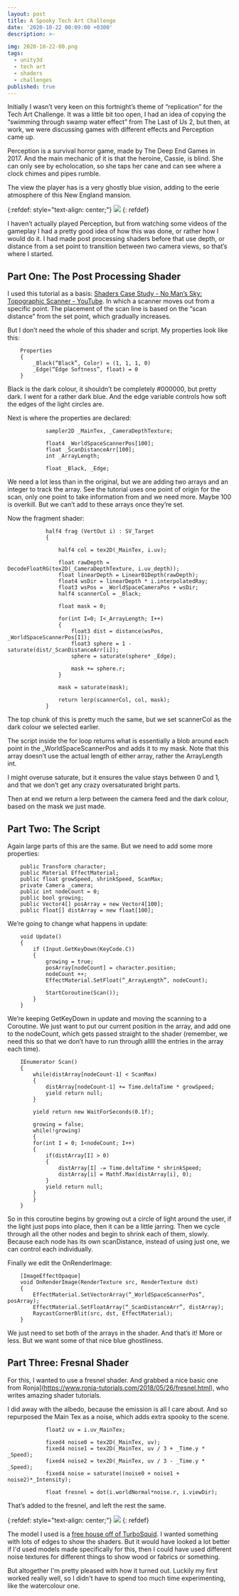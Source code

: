 ```yaml
---
layout: post
title: A Spooky Tech Art Challenge 
date: '2020-10-22 00:09:00 +0300'
description: >-

img: 2020-10-22-00.png
tags:
  - unity3d
  - tech art
  - shaders
  - challenges
published: true
---
```


Initially I wasn’t very keen on this fortnight’s theme of “replication” for the Tech Art Challenge. It was a little bit too open, I had an idea of copying the “swimming through swamp water effect” from The Last of Us 2, but then, at work, we were discussing games with different effects and Perception came up.

Perception is a survival horror game, made by The Deep End Games in 2017. And the main mechanic of it is that the heroine, Cassie, is blind. She can only see by echolocation, so she taps her cane and can see where a clock chimes and pipes rumble.

The view the player has is a very ghostly blue vision, adding to the eerie atmosphere of this New England mansion.

{:refdef: style="text-align: center;"}
![ ]({{site.baseurl}}/assets/img/2020-10-22-01.jpg)
{: refdef}

I haven’t actually played Perception, but from watching some videos of the gameplay I had a pretty good idea of how this was done, or rather how I would do it. I had made post processing shaders before that use depth, or distance from a set point to transition between two camera views, so that’s where I started.

## Part One: The Post Processing Shader

I used this tutorial as a basis: [Shaders Case Study - No Man’s Sky: Topographic Scanner - YouTube](https://www.youtube.com/watch?v=OKoNp2RqE9A). In which a scanner moves out from a specific point. The placement of the scan line is based on the “scan distance” from the set point, which gradually increases.

But I don’t need the whole of this shader and script. My properties look like this:

~~~
    Properties
    {
        _Black(“Black”, Color) = (1, 1, 1, 0)
        _Edge(“Edge Softness”, float) = 0
    }
~~~

Black is the dark colour, it shouldn’t be completely #000000, but pretty dark. I went for a rather dark blue. And the edge variable controls how soft the edges of the light circles are.

Next is where the properties are declared:
~~~
            sampler2D _MainTex, _CameraDepthTexture;

            float4 _WorldSpaceScannerPos[100];
            float _ScanDistanceArr[100];
            int _ArrayLength;

            float _Black, _Edge;
~~~

We need a lot less than in the original, but we are adding two arrays and an integer to track the array. See the tutorial uses one point of origin for the scan, only one point to take information from and we need more. Maybe 100 is overkill. But we can’t add to these arrays once they’re set.

Now the fragment shader:


~~~
            half4 frag (VertOut i) : SV_Target
            {

                half4 col = tex2D(_MainTex, i.uv);

                float rawDepth = DecodeFloatRG(tex2D(_CameraDepthTexture, i.uv_depth));
                float linearDepth = Linear01Depth(rawDepth);
                float4 wsDir = linearDepth * i.interpolatedRay;
                float3 wsPos = _WorldSpaceCameraPos + wsDir;
                half4 scannerCol = _Black;

                float mask = 0;

                for(int I=0; I<_ArrayLength; I++)
                {
                    float3 dist = distance(wsPos, _WorldSpaceScannerPos[I]);
                    float3 sphere = 1 - saturate(dist/_ScanDistanceArr[i]);
                    sphere = saturate(sphere* _Edge);

                    mask += sphere.r;
                }

                mask = saturate(mask);

                return lerp(scannerCol, col, mask);
            }

~~~

The top chunk of this is pretty much the same, but we set scannerCol as the dark colour we selected earlier. 

The script inside the for loop returns what is essentially a blob around each point in the _WorldSpaceScannerPos and adds it to my mask.  Note that this array doesn’t use the actual length of either array, rather the ArrayLength int.

I might overuse saturate, but it ensures the value stays between 0 and 1, and that we don’t get any crazy oversaturated bright parts.

Then at end we return a lerp between the camera feed and the dark colour, based on the mask we just made.

## Part Two: The Script

Again large parts of this are the same. But we need to add some more properties:

~~~
    public Transform character;
    public Material EffectMaterial;
    public float growSpeed, shrinkSpeed, ScanMax;
    private Camera _camera;
    public int nodeCount = 0;
    public bool growing;
    public Vector4[] posArray = new Vector4[100];
    public float[] distArray = new float[100];
~~~

We’re going to change what happens in update:

~~~
    void Update()
    {
        if (Input.GetKeyDown(KeyCode.C))
        {
            growing = true;
            posArray[nodeCount] = character.position;
            nodeCount ++;
            EffectMaterial.SetFloat(“_ArrayLength”, nodeCount);

            StartCoroutine(Scan());
        }
    }
~~~

We’re keeping GetKeyDown in update and moving the scanning to a Coroutine.  We just want to put our current position in the array, and add one to the nodeCount, which gets passed straight to the shader (remember, we need this so that we don’t have to run through alllll the entries in the array each time).

~~~
    IEnumerator Scan()
    {
        while(distArray[nodeCount-1] < ScanMax)
        {
            distArray[nodeCount-1] += Time.deltaTime * growSpeed;
            yield return null;
        }

        yield return new WaitForSeconds(0.1f);

        growing = false;
        while(!growing)
        {
        for(int I = 0; I<nodeCount; I++)
        {
            if(distArray[I] > 0)
            {
                distArray[I] -= Time.deltaTime * shrinkSpeed;
                distArray[i] = Mathf.Max(distArray[i], 0);
            }
            yield return null;
        }
        }
    }
~~~

So in this coroutine begins by growing out a circle of light around the user, if the light just pops into place, then it can be a little jarring. Then we cycle through all the other nodes and begin to shrink each of them, slowly. Because each node has its own scanDistance, instead of using just one, we can control each individually.

Finally we edit the OnRenderImage:

~~~
    [ImageEffectOpaque]
    void OnRenderImage(RenderTexture src, RenderTexture dst)
    {
        EffectMaterial.SetVectorArray(“_WorldSpaceScannerPos”, posArray);
        EffectMaterial.SetFloatArray(“_ScanDistanceArr”, distArray);
        RaycastCornerBlit(src, dst, EffectMaterial);
    }
~~~

We just need to set both of the arrays in the shader.  And that’s it! More or less. But we want some of that nice blue ghostliness.

## Part Three: Fresnal Shader

For this, I wanted to use a fresnel shader. And grabbed a nice basic one from Ronja](https://www.ronja-tutorials.com/2018/05/26/fresnel.html), who writes amazing shader tutorials.

I did away with the albedo, because the emission is all I care about. And so repurposed the Main Tex as a noise, which adds extra spooky to the scene.

~~~
            float2 uv = i.uv_MainTex;

            fixed4 noise0 = tex2D(_MainTex, uv);
            fixed4 noise1 = tex2D(_MainTex, uv / 3 + _Time.y * _Speed);
            fixed4 noise2 = tex2D(_MainTex, uv / 3 - _Time.y * _Speed);
            fixed4 noise = saturate((noise0 + noise1 + noise2)*_Intensity);

            float fresnel = dot(i.worldNormal*noise.r, i.viewDir);
~~~

That’s added to the fresnel, and left the rest the same.


{:refdef: style="text-align: center;"}
![ ]({{site.baseurl}}/assets/img/2020-10-22-02.gif)
{: refdef}

The model I used is a [free house off of TurboSquid](https://www.turbosquid.com/3d-models/3d-house-1628048). I wanted something with lots of edges to show the shaders. But it would have looked a lot better if I'd used models made specifically for this, then I could have used different noise textures for different things to show wood or fabrics or something.

But altogether I'm pretty pleased with how it turned out. Luckily my first worked really well, so I didn't have to spend too much time experimenting, like the watercolour one. 